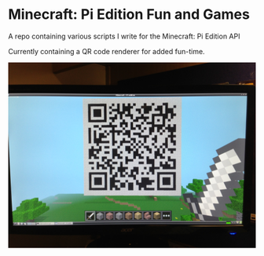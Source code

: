 Minecraft: Pi Edition Fun and Games
==================================

A repo containing various scripts I write for the Minecraft: Pi Edition API

Currently containing a QR code renderer for added fun-time.

![](images/qrcode.jpg?raw=true)